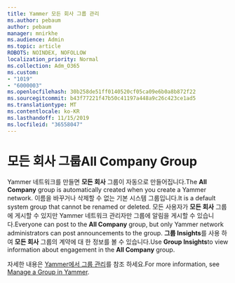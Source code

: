 ```yaml
---
title: Yammer 모든 회사 그룹 관리
ms.author: pebaum
author: pebaum
manager: mnirkhe
ms.audience: Admin
ms.topic: article
ROBOTS: NOINDEX, NOFOLLOW
localization_priority: Normal
ms.collection: Adm_O365
ms.custom:
- "1019"
- "6000003"
ms.openlocfilehash: 30b258de51ff0140520cf05ca09e6b0a8b872f22
ms.sourcegitcommit: b43f77221f47b50c41197a448a9c26c423ce1ad5
ms.translationtype: MT
ms.contentlocale: ko-KR
ms.lasthandoff: 11/15/2019
ms.locfileid: "36558047"
---
```

# <a name="all-company-group"></a><span data-ttu-id="fe90c-102">모든 회사 그룹</span><span class="sxs-lookup"><span data-stu-id="fe90c-102">All Company Group</span></span>

<span data-ttu-id="fe90c-103">Yammer 네트워크를 만들면 **모든 회사** 그룹이 자동으로 만들어집니다.</span><span class="sxs-lookup"><span data-stu-id="fe90c-103">The **All Company** group is automatically created when you create a Yammer network.</span></span> <span data-ttu-id="fe90c-104">이름을 바꾸거나 삭제할 수 없는 기본 시스템 그룹입니다.</span><span class="sxs-lookup"><span data-stu-id="fe90c-104">It is a default system group that cannot be renamed or deleted.</span></span> <span data-ttu-id="fe90c-105">모든 사용자가 **모든 회사** 그룹에 게시할 수 있지만 Yammer 네트워크 관리자만 그룹에 알림을 게시할 수 있습니다.</span><span class="sxs-lookup"><span data-stu-id="fe90c-105">Everyone can post to the **All Company** group, but only Yammer network administrators can post announcements to the group.</span></span> <span data-ttu-id="fe90c-106">**그룹 Insights**를 사용 하 여 **모든 회사** 그룹의 계약에 대 한 정보를 볼 수 있습니다.</span><span class="sxs-lookup"><span data-stu-id="fe90c-106">Use **Group Insights**to view information about engagement in the **All Company** group.</span></span>

<span data-ttu-id="fe90c-107">자세한 내용은 [Yammer에서 그룹 관리](https://support.office.com/article/Manage-a-group-in-Yammer-6e05c6d6-5548-4c88-89cd-e6757a514ef2)를 참조 하세요.</span><span class="sxs-lookup"><span data-stu-id="fe90c-107">For more information, see [Manage a Group in Yammer](https://support.office.com/article/Manage-a-group-in-Yammer-6e05c6d6-5548-4c88-89cd-e6757a514ef2).</span></span>
